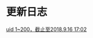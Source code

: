 # 更新日志

[uid 1~200，截止至2018.9.16 17:02](https://the-affiliated-high-school-of-scnu.github.io/Luogu_PassedProblem_Count/AC_Color/1-200.zip)
